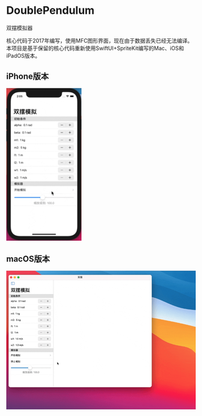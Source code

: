 # DoublePendulum
双摆模拟器

核心代码于2017年编写，使用MFC图形界面，现在由于数据丢失已经无法编译。本项目是基于保留的核心代码重新使用SwiftUI+SpriteKit编写的Mac、iOS和iPadOS版本。

##  iPhone版本
![image](./img/iPhone.gif)

## macOS版本
![image](./img/mac.gif)

